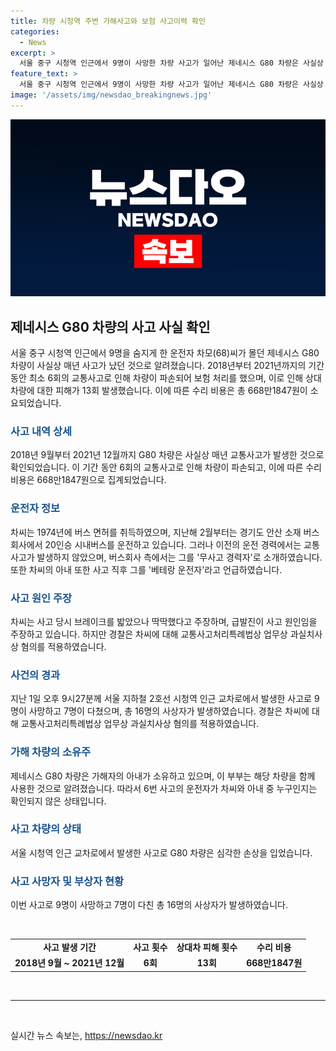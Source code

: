 ```yaml
---
title: 차량 시청역 주변 가해사고와 보험 사고이력 확인
categories:
  - News
excerpt: >
  서울 중구 시청역 인근에서 9명이 사망한 차량 사고가 일어난 제네시스 G80 차량은 사실상 매년 사고가 발생한 것으로 확인돼, 2018년부터 2021년까지 최소 6회의 교통사고가 있었고 상대차 피해는 13회 발생했다. 운전자 차씨는 버스 운전 경력이 있는데, 이 차량을 운전한 것으로 알려졌으며, 사고 당시 브레이크를 밟았다고 주장하고 있다. 경찰은 차씨에게 업무상 과실치사상 혐의를 적용했다. 사망자 9명, 부상자 7명이 발생한 이 사고는 큰 충격을 주고 있다.
feature_text: >
  서울 중구 시청역 인근에서 9명이 사망한 차량 사고가 일어난 제네시스 G80 차량은 사실상 매년 사고가 발생한 것으로 확인돼, 2018년부터 2021년까지 최소 6회의 교통사고가 있었고 상대차 피해는 13회 발생했다. 운전자 차씨는 버스 운전 경력이 있는데, 이 차량을 운전한 것으로 알려졌으며, 사고 당시 브레이크를 밟았다고 주장하고 있다. 경찰은 차씨에게 업무상 과실치사상 혐의를 적용했다. 사망자 9명, 부상자 7명이 발생한 이 사고는 큰 충격을 주고 있다.
image: '/assets/img/newsdao_breakingnews.jpg'
---
```


<p><img src="/assets/img/newsdao_breakingnews.jpg" alt="implanttips 속보" /></p>

<h2 data-ke-size="size26">제네시스 G80 차량의 사고 사실 확인</h2>

<p data-ke-size="size16">서울 중구 시청역 인근에서 9명을 숨지게 한 운전자 차모(68)씨가 몰던 제네시스 G80 차량이 사실상 매년 사고가 났던 것으로 알려졌습니다. 2018년부터 2021년까지의 기간 동안 최소 6회의 교통사고로 인해 차량이 파손되어 보험 처리를 했으며, 이로 인해 상대 차량에 대한 피해가 13회 발생했습니다. 이에 따른 수리 비용은 총 668만1847원이 소요되었습니다.</p>

<h3><b><span style="color: #1a5490;">사고 내역 상세</span></b></h3>

<p data-ke-size="size16">2018년 9월부터 2021년 12월까지 G80 차량은 사실상 매년 교통사고가 발생한 것으로 확인되었습니다. 이 기간 동안 6회의 교통사고로 인해 차량이 파손되고, 이에 따른 수리 비용은 668만1847원으로 집계되었습니다.</p>

<h3><b><span style="color: #1a5490;">운전자 정보</span></b></h3>

<p data-ke-size="size16">차씨는 1974년에 버스 면허를 취득하였으며, 지난해 2월부터는 경기도 안산 소재 버스회사에서 20인승 시내버스를 운전하고 있습니다. 그러나 이전의 운전 경력에서는 교통사고가 발생하지 않았으며, 버스회사 측에서는 그를 '무사고 경력자'로 소개하였습니다. 또한 차씨의 아내 또한 사고 직후 그를 '베테랑 운전자'라고 언급하였습니다.</p>

<h3><b><span style="color: #1a5490;">사고 원인 주장</span></b></h3>

<p data-ke-size="size16">차씨는 사고 당시 브레이크를 밟았으나 딱딱했다고 주장하며, 급발진이 사고 원인임을 주장하고 있습니다. 하지만 경찰은 차씨에 대해 교통사고처리특례법상 업무상 과실치사상 혐의를 적용하였습니다.</p>

<h3><b><span style="color: #1a5490;">사건의 경과</span></b></h3>

<p data-ke-size="size16">지난 1일 오후 9시27분께 서울 지하철 2호선 시청역 인근 교차로에서 발생한 사고로 9명이 사망하고 7명이 다쳤으며, 총 16명의 사상자가 발생하였습니다. 경찰은 차씨에 대해 교통사고처리특례법상 업무상 과실치사상 혐의를 적용하였습니다.</p>

<h3><b><span style="color: #1a5490;">가해 차량의 소유주</span></b></h3>

<p data-ke-size="size16">제네시스 G80 차량은 가해자의 아내가 소유하고 있으며, 이 부부는 해당 차량을 함께 사용한 것으로 알려졌습니다. 따라서 6번 사고의 운전자가 차씨와 아내 중 누구인지는 확인되지 않은 상태입니다.</p>

<h3><b><span style="color: #1a5490;">사고 차량의 상태</span></b></h3>

<p data-ke-size="size16">서울 시청역 인근 교차로에서 발생한 사고로 G80 차량은 심각한 손상을 입었습니다.</p>

<h3><b><span style="color: #1a5490;">사고 사망자 및 부상자 현황</span></b></h3>

<p data-ke-size="size16">이번 사고로 9명이 사망하고 7명이 다친 총 16명의 사상자가 발생하였습니다.</p>

<p data-ke-size="size16">&nbsp;</p>

<table>
   <tbody>
      <tr>
         <td style="text-align: center; height: 17px;"><b>사고 발생 기간</b></td>
         <td style="text-align: center; height: 17px;"><b>사고 횟수</b></td>
         <td style="text-align: center; height: 17px;"><b>상대차 피해 횟수</b></td>
         <td style="text-align: center; height: 17px;"><b>수리 비용</b></td>
      </tr>
      <tr>
         <td style="text-align: center; height: 17px;"><b>2018년 9월 ~ 2021년 12월</b></td>
         <td style="text-align: center; height: 17px;"><b>6회</b></td>
         <td style="text-align: center; height: 17px;"><b>13회</b></td>
         <td style="text-align: center; height: 17px;"><b>668만1847원</b></td>
      </tr>
   </tbody>
</table>

<p data-ke-size="size16">&nbsp;</p>

<hr>

<p data-ke-size="size16">&nbsp;</p>
실시간 뉴스 속보는, <a href="https://newsdao.kr" rel="dofollow">https://newsdao.kr</a>


